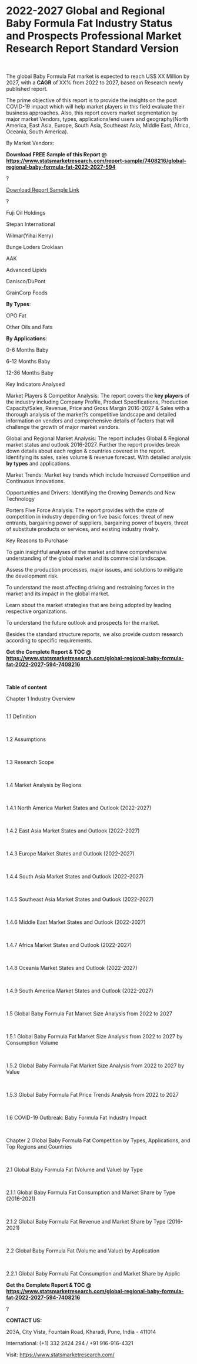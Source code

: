 <h1>2022-2027 Global and Regional Baby Formula Fat Industry Status and Prospects Professional Market Research Report Standard Version</h1><br/><p>The global Baby Formula Fat market is expected to reach US$ XX Million by 2027, with a <strong>CAGR</strong> of XX% from 2022 to 2027, based on Research newly published report.</p>
 
 
 
 <p>The prime objective of this report is to provide the insights on the post COVID-19 impact which will help market players in this field evaluate their business approaches. Also, this report covers market segmentation by major market Vendors, types, applications/end users and geography(North America, East Asia, Europe, South Asia, Southeast Asia, Middle East, Africa, Oceania, South America).</p>
 
 
 
 <p>By Market Vendors:</p>
 
 
 
 <div><b>Download FREE Sample of this Report @ <a href="https://www.statsmarketresearch.com/download-free-sample/7408216/global-regional-baby-formula-fat-2022-2027-594">https://www.statsmarketresearch.com/report-sample/7408216/global-regional-baby-formula-fat-2022-2027-594</a></b></div>
 
 
 
 <p>? </p>
 
 
 
 <p><a href="https://www.statsmarketresearch.com/download-free-sample/7408216/global-regional-baby-formula-fat-2022-2027-594">Download Report Sample Link</a></p>
 
 
 
 <p>? </p>
 
 
 
 <p>Fuji Oil Holdings</p>
 
 
 
 <p>Stepan International</p>
 
 
 
 <p>Wilmar(Yihai Kerry)</p>
 
 
 
 <p>Bunge Loders Croklaan</p>
 
 
 
 <p>AAK</p>
 
 
 
 <p>Advanced Lipids</p>
 
 
 
 <p>Danisco/DuPont</p>
 
 
 
 <p>GrainCorp Foods</p>
 
 
 
 <p><strong>By Types</strong>:</p>
 
 
 
 <p>OPO Fat</p>
 
 
 
 <p>Other Oils and Fats</p>
 
 
 
 <p><strong><strong>By Applications</strong></strong>:</p>
 
 
 
 <p>0-6 Months Baby</p>
 
 
 
 <p>6-12 Months Baby</p>
 
 
 
 <p>12-36 Months Baby</p>
 
 
 
 <p>Key Indicators Analysed</p>
 
 
 
 <p>Market Players & Competitor Analysis: The report covers the <strong>key players</strong> of the industry including Company Profile, Product Specifications, Production Capacity/Sales, Revenue, Price and Gross Margin 2016-2027 & Sales with a thorough analysis of the market?s competitive landscape and detailed information on vendors and comprehensive details of factors that will challenge the growth of major market vendors.</p>
 
 
 
 <p>Global and Regional Market Analysis: The report includes Global & Regional market status and outlook 2016-2027. Further the report provides break down details about each region & countries covered in the report. Identifying its sales, sales volume & revenue forecast. With detailed analysis <strong>by types</strong> and applications.</p>
 
 
 
 <p>Market Trends: Market key trends which include Increased Competition and Continuous Innovations.</p>
 
 
 
 <p>Opportunities and Drivers: Identifying the Growing Demands and New Technology</p>
 
 
 
 <p>Porters Five Force Analysis: The report provides with the state of competition in industry depending on five basic forces: threat of new entrants, bargaining power of suppliers, bargaining power of buyers, threat of substitute products or services, and existing industry rivalry.</p>
 
 
 
 <p>Key Reasons to Purchase</p>
 
 
 
 <p>To gain insightful analyses of the market and have comprehensive understanding of the global market and its commercial landscape.</p>
 
 
 
 <p>Assess the production processes, major issues, and solutions to mitigate the development risk.</p>
 
 
 
 <p>To understand the most affecting driving and restraining forces in the market and its impact in the global market.</p>
 
 
 
 <p>Learn about the market strategies that are being adopted by leading respective organizations.</p>
 
 
 
 <p>To understand the future outlook and prospects for the market.</p>
 
 
 
 <p>Besides the standard structure reports, we also provide custom research according to specific requirements.</p>
 
 
 
 <div><b>Get the Complete Report & TOC @ <a href="https://www.statsmarketresearch.com/global-regional-baby-formula-fat-2022-2027-594-7408216">https://www.statsmarketresearch.com/global-regional-baby-formula-fat-2022-2027-594-7408216</a></b></div>
 
 
 
 <p><br />
 
 <b>Table of content</b></p>
 
 
 
 <p>Chapter 1 Industry Overview<br />
 
 <br />
 
 1.1 Definition<br />
 
 <br />
 
 1.2 Assumptions<br />
 
 <br />
 
 1.3 Research Scope<br />
 
 <br />
 
 1.4 Market Analysis by Regions<br />
 
 <br />
 
 1.4.1 North America Market States and Outlook (2022-2027)<br />
 
 <br />
 
 1.4.2 East Asia Market States and Outlook (2022-2027)<br />
 
 <br />
 
 1.4.3 Europe Market States and Outlook (2022-2027)<br />
 
 <br />
 
 1.4.4 South Asia Market States and Outlook (2022-2027)<br />
 
 <br />
 
 1.4.5 Southeast Asia Market States and Outlook (2022-2027)<br />
 
 <br />
 
 1.4.6 Middle East Market States and Outlook (2022-2027)<br />
 
 <br />
 
 1.4.7 Africa Market States and Outlook (2022-2027)<br />
 
 <br />
 
 1.4.8 Oceania Market States and Outlook (2022-2027)<br />
 
 <br />
 
 1.4.9 South America Market States and Outlook (2022-2027)<br />
 
 <br />
 
 1.5 Global Baby Formula Fat Market Size Analysis from 2022 to 2027<br />
 
 <br />
 
 1.5.1 Global Baby Formula Fat Market Size Analysis from 2022 to 2027 by Consumption Volume<br />
 
 <br />
 
 1.5.2 Global Baby Formula Fat Market Size Analysis from 2022 to 2027 by Value<br />
 
 <br />
 
 1.5.3 Global Baby Formula Fat Price Trends Analysis from 2022 to 2027<br />
 
 <br />
 
 1.6 COVID-19 Outbreak: Baby Formula Fat Industry Impact<br />
 
 <br />
 
 Chapter 2 Global Baby Formula Fat Competition by Types, Applications, and Top Regions and Countries<br />
 
 <br />
 
 2.1 Global Baby Formula Fat (Volume and Value) by Type<br />
 
 <br />
 
 2.1.1 Global Baby Formula Fat Consumption and Market Share by Type (2016-2021)<br />
 
 <br />
 
 2.1.2 Global Baby Formula Fat Revenue and Market Share by Type (2016-2021)<br />
 
 <br />
 
 2.2 Global Baby Formula Fat (Volume and Value) by Application<br />
 
 <br />
 
 2.2.1 Global Baby Formula Fat Consumption and Market Share by Applic</p>
 
 
 
 <div><b>Get the Complete Report & TOC @ <a href="https://www.statsmarketresearch.com/global-regional-baby-formula-fat-2022-2027-594-7408216">https://www.statsmarketresearch.com/global-regional-baby-formula-fat-2022-2027-594-7408216</a></b></div>
 
 
 
 <p>? </p>
 
 
 
 <p><b>CONTACT US:</b><br />
 
 203A, City Vista, Fountain Road, Kharadi, Pune, India - 411014<br />
 
 International: (+1) 332 2424 294 / +91 916-916-4321<br />
 
 Visit: <a href="https://www.statsmarketresearch.com/">https://www.statsmarketresearch.com/</a></p>